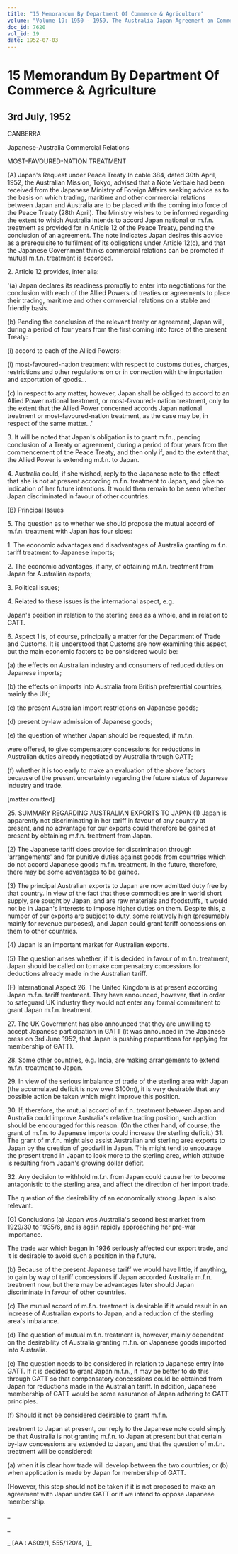 ```yaml
---
title: "15 Memorandum By Department Of Commerce & Agriculture"
volume: "Volume 19: 1950 - 1959, The Australia Japan Agreement on Commerce"
doc_id: 7620
vol_id: 19
date: 1952-07-03
---
```


# 15 Memorandum By Department Of Commerce & Agriculture

## 3rd July, 1952

CANBERRA 

Japanese-Australia Commercial Relations

MOST-FAVOURED-NATION TREATMENT

(A) Japan's Request under Peace Treaty In cable 384, dated 30th April, 1952, the Australian Mission, Tokyo, advised that a Note Verbale had been received from the Japanese Ministry of Foreign Affairs seeking advice as to the basis on which trading, maritime and other commercial relations between Japan and Australia are to be placed with the coming into force of the Peace Treaty (28th April). The Ministry wishes to be informed regarding the extent to which Australia intends to accord Japan national or m.f.n. treatment as provided for in Article 12 of the Peace Treaty, pending the conclusion of an agreement. The note indicates Japan desires this advice as a prerequisite to fulfilment of its obligations under Article 12(c), and that the Japanese Government thinks commercial relations can be promoted if mutual m.f.n. treatment is accorded.

2\. Article 12 provides, inter alia:

'(a) Japan declares its readiness promptly to enter into negotiations for the conclusion with each of the Allied Powers of treaties or agreements to place their trading, maritime and other commercial relations on a stable and friendly basis.

(b) Pending the conclusion of the relevant treaty or agreement, Japan will, during a period of four years from the first coming into force of the present Treaty:

(i) accord to each of the Allied Powers:

(i) most-favoured-nation treatment with respect to customs duties, charges, restrictions and other regulations on or in connection with the importation and exportation of goods...

(c) In respect to any matter, however, Japan shall be obliged to accord to an Allied Power national treatment, or most-favoured- nation treatment, only to the extent that the Allied Power concerned accords Japan national treatment or most-favoured-nation treatment, as the case may be, in respect of the same matter...'

3\. It will be noted that Japan's obligation is to grant m.fn., pending conclusion of a Treaty or agreement, during a period of four years from the commencement of the Peace Treaty, and then only if, and to the extent that, the Allied Power is extending m.f.n. to Japan.

4\. Australia could, if she wished, reply to the Japanese note to the effect that she is not at present according m.f.n. treatment to Japan, and give no indication of her future intentions. It would then remain to be seen whether Japan discriminated in favour of other countries.

(B) Principal Issues

5\. The question as to whether we should propose the mutual accord of m.f.n. treatment with Japan has four sides:

1\. The economic advantages and disadvantages of Australia granting m.f.n. tariff treatment to Japanese imports;

2\. The economic advantages, if any, of obtaining m.f.n. treatment from Japan for Australian exports;

3\. Political issues;

4\. Related to these issues is the international aspect, e.g.

Japan's position in relation to the sterling area as a whole, and in relation to GATT.

6\. Aspect 1 is, of course, principally a matter for the Department of Trade and Customs. It is understood that Customs are now examining this aspect, but the main economic factors to be considered would be:

(a) the effects on Australian industry and consumers of reduced duties on Japanese imports;

(b) the effects on imports into Australia from British preferential countries, mainly the UK;

(c) the present Australian import restrictions on Japanese goods;

(d) present by-law admission of Japanese goods;

(e) the question of whether Japan should be requested, if m.f.n.

were offered, to give compensatory concessions for reductions in Australian duties already negotiated by Australia through GATT;

(f) whether it is too early to make an evaluation of the above factors because of the present uncertainty regarding the future status of Japanese industry and trade.

[matter omitted]

25\. SUMMARY REGARDING AUSTRALIAN EXPORTS TO JAPAN (1) Japan is apparently not discriminating in her tariff in favour of any country at present, and no advantage for our exports could therefore be gained at present by obtaining m.f.n. treatment from Japan.

(2) The Japanese tariff does provide for discrimination through 'arrangements' and for punitive duties against goods from countries which do not accord Japanese goods m.f.n. treatment. In the future, therefore, there may be some advantages to be gained.

(3) The principal Australian exports to Japan are now admitted duty free by that country. In view of the fact that these commodities are in world short supply, are sought by Japan, and are raw materials and foodstuffs, it would not be in Japan's interests to impose higher duties on them. Despite this, a number of our exports are subject to duty, some relatively high (presumably mainly for revenue purposes), and Japan could grant tariff concessions on them to other countries.

(4) Japan is an important market for Australian exports.

(5) The question arises whether, if it is decided in favour of m.f.n. treatment, Japan should be called on to make compensatory concessions for deductions already made in the Australian tariff.

(F) International Aspect 26. The United Kingdom is at present according Japan m.f.n. tariff treatment. They have announced, however, that in order to safeguard UK industry they would not enter any formal commitment to grant Japan m.f.n. treatment.

27\. The UK Government has also announced that they are unwilling to accept Japanese participation in GATT (it was announced in the Japanese press on 3rd June 1952, that Japan is pushing preparations for applying for membership of GATT).

28\. Some other countries, e.g. India, are making arrangements to extend m.f.n. treatment to Japan.

29\. In view of the serious imbalance of trade of the sterling area with Japan (the accumulated deficit is now over S100m), it is very desirable that any possible action be taken which might improve this position.

30\. If, therefore, the mutual accord of m.f.n. treatment between Japan and Australia could improve Australia's relative trading position, such action should be encouraged for this reason. (On the other hand, of course, the grant of m.f.n. to Japanese imports could increase the sterling deficit.) 31. The grant of m.f.n. might also assist Australian and sterling area exports to Japan by the creation of goodwill in Japan. This might tend to encourage the present trend in Japan to look more to the sterling area, which attitude is resulting from Japan's growing dollar deficit.

32\. Any decision to withhold m.f.n. from Japan could cause her to become antagonistic to the sterling area, and affect the direction of her import trade.

The question of the desirability of an economically strong Japan is also relevant.

(G) Conclusions (a) Japan was Australia's second best market from 1929/30 to 1935/6, and is again rapidly approaching her pre-war importance.

The trade war which began in 1936 seriously affected our export trade, and it is desirable to avoid such a position in the future.

(b) Because of the present Japanese tariff we would have little, if anything, to gain by way of tariff concessions if Japan accorded Australia m.f.n. treatment now, but there may be advantages later should Japan discriminate in favour of other countries.

(c) The mutual accord of m.f.n. treatment is desirable if it would result in an increase of Australian exports to Japan, and a reduction of the sterling area's imbalance.

(d) The question of mutual m.f.n. treatment is, however, mainly dependent on the desirability of Australia granting m.f.n. on Japanese goods imported into Australia.

(e) The question needs to be considered in relation to Japanese entry into GATT. If it is decided to grant Japan m.f.n., it may be better to do this through GATT so that compensatory concessions could be obtained from Japan for reductions made in the Australian tariff. In addition, Japanese membership of GATT would be some assurance of Japan adhering to GATT principles.

(f) Should it not be considered desirable to grant m.f.n.

treatment to Japan at present, our reply to the Japanese note could simply be that Australia is not granting m.f.n. to Japan at present but that certain by-law concessions are extended to Japan, and that the question of m.f.n. treatment will be considered:

(a) when it is clear how trade will develop between the two countries; or (b) when application is made by Japan for membership of GATT.

(However, this step should not be taken if it is not proposed to make an agreement with Japan under GATT or if we intend to oppose Japanese membership.

_

_

_ [AA : A609/1, 555/120/4, i]_
